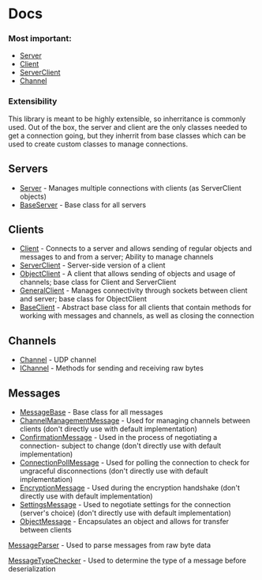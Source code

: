# Docs

### Most important:
- [Server](https://github.com/KaiNet-X/Network/blob/master/Server.md)
- [Client](https://github.com/KaiNet-X/Network/blob/master/Client.md)
- [ServerClient](https://github.com/KaiNet-X/Network/blob/master/ServerClient.md)
- [Channel](https://github.com/KaiNet-X/Network/blob/master/Channel.md)

### Extensibility

This library is meant to be highly extensible, so inherritance is commonly used. Out of the box, the server and client are the only classes needed to get a connection going, but they inherrit from base classes which can be used to create custom classes to manage connections.

## Servers

- [Server](https://github.com/KaiNet-X/Network/blob/master/Server.md) - Manages multiple connections with clients (as ServerClient objects)
- [BaseServer]() - Base class for all servers

## Clients

- [Client](https://github.com/KaiNet-X/Network/blob/master/Client.md) - Connects to a server and allows sending of regular objects and messages to and from a server; Ability to manage channels
- [ServerClient](https://github.com/KaiNet-X/Network/blob/master/ServerClient.md) - Server-side version of a client 
- [ObjectClient]() - A client that allows sending of objects and usage of channels; base class for Client and ServerClient
- [GeneralClient]() - Manages connectivity through sockets between client and server; base class for ObjectClient
- [BaseClient]() - Abstract base class for all clients that contain methods for working with messages and channels, as well as closing the connection

## Channels

- [Channel](https://github.com/KaiNet-X/Network/blob/master/Channel.md) - UDP channel 
- [IChannel]() - Methods for sending and receiving raw bytes 

## Messages

- [MessageBase]() - Base class for all messages
- [ChannelManagementMessage]() - Used for managing channels between clients (don't directly use with default implementation)
- [ConfirmationMessage]() - Used in the process of negotiating a connection- subject to change (don't directly use with default implementation)
- [ConnectionPollMessage]() - Used for polling the connection to check for ungraceful disconnections (don't directly use with default implementation)
- [EncryptionMessage]() - Used during the encryption handshake (don't directly use with default implementation)
- [SettingsMessage]() - Used to negotiate settings for the connection (server's choice) (don't directly use with default implementation)
- [ObjectMessage]() - Encapsulates an object and allows for transfer between clients

[MessageParser]() - Used to parse messages from raw byte data

[MessageTypeChecker]() - Used to determine the type of a message before deserialization